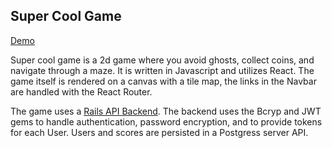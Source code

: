 ## Super Cool Game

[Demo](https://youtu.be/_K7OOvHBPZs)

Super cool game is a 2d game where you avoid ghosts, collect coins, and navigate through a maze. It is written in Javascript and utilizes React. The game itself is rendered on a canvas with a tile map, the links in the Navbar are handled with the React Router.

The game uses a [Rails API Backend](https://github.com/josephdlawson21/react-game-backend). The backend uses the Bcryp and JWT gems to handle authentication, password encryption, and to provide tokens for each User. Users and scores are persisted in a Postgress server API.
